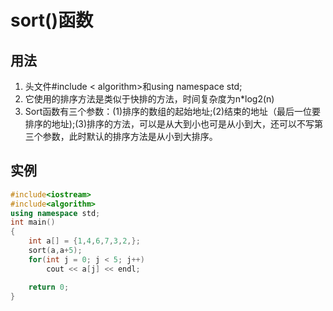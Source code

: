 # sort()函数

## 用法
1. 头文件#include < algorithm>和using namespace std;
2. 它使用的排序方法是类似于快排的方法，时间复杂度为n*log2(n)
3. Sort函数有三个参数：(1)排序的数组的起始地址;(2)结束的地址（最后一位要排序的地址);(3)排序的方法，可以是从大到小也可是从小到大，还可以不写第三个参数，此时默认的排序方法是从小到大排序。


## 实例
~~~ c++
#include<iostream>
#include<algorithm>
using namespace std;
int main()
{
    int a[] = {1,4,6,7,3,2,};
    sort(a,a+5);
    for(int j = 0; j < 5; j++)
        cout << a[j] << endl;

    return 0;
}
~~~
